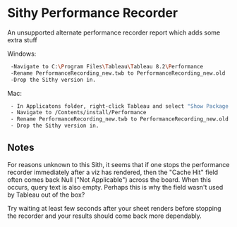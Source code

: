 Sithy Performance Recorder
=========

An unsupported alternate performance recorder report which adds some extra stuff

Windows:

 
```sh
 -Navigate to C:\Program Files\Tableau\Tableau 8.2\Performance
 -Rename PerformanceRecording_new.twb to PerformanceRecording_new.old
 -Drop the Sithy version in. 
```


Mac:

```sh
 - In Applicatons folder, right-click Tableau and select "Show Package Contents"
 - Navigate to /Contents/install/Performance
 - Rename PerformanceRecording_new.twb to PerformanceRecording_new.old
 - Drop the Sithy version in.
```

Notes
----
For reasons unknown to this Sith, it seems that if one stops the performance recorder immediately after a viz has rendered, then the "Cache Hit" field often comes back Null ("Not Applicable") across the board. When this occurs, query text is also empty. Perhaps this is why the field wasn't used by Tableau out of the box?

Try waiting at least few seconds after your sheet renders before stopping the recorder and your results should come back more dependably.